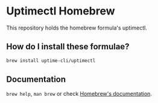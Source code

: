# Uptimectl Homebrew

This repository holds the homebrew formula's uptimectl.

## How do I install these formulae?

```bash
brew install uptime-cli/uptimectl
```

## Documentation

`brew help`, `man brew` or check [Homebrew's documentation](https://docs.brew.sh).
